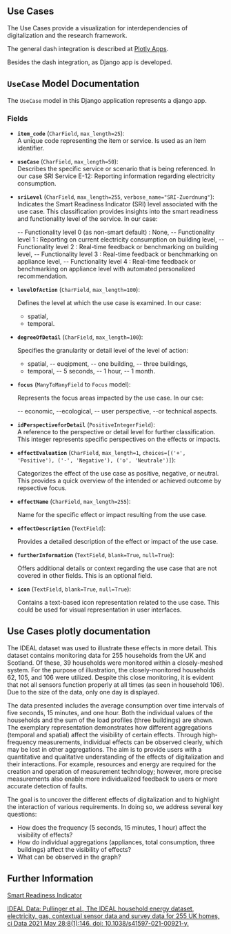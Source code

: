 ## Use Cases 

The Use Cases provide a visualization for interdependencies of digitalization and the research framework. 

The general dash integration is described at [Plotly Apps](./plotlyApps.md).

Besides the dash integration, as Django app is developed. 

## `UseCase` Model Documentation

The `UseCase` model in this Django application represents a django app.

### Fields

- **`item_code`** (`CharField`, `max_length=25`):  
  A unique code representing the item or service. Is used as an item identifier. 

- **`useCase`** (`CharField`, `max_length=50`):  
  Describes the specific service or scenario that is being referenced. In our case SRI Service E-12: Reporting information regarding electricity consumption. 

- **`sriLevel`** (`CharField`, `max_length=255`, `verbose_name="SRI-Zuordnung"`):  
  Indicates the Smart Readiness Indicator (SRI) level associated with the use case. This classification provides insights into the smart readiness and functionality level of the service. In our case: 
  
  -- Functionality level 0 (as non-smart default) : None, 
  -- Functionality level 1 	: Reporting on current electricity consumption on building level,
  -- Functionality level 2 	: Real-time feedback or benchmarking on building level,
  -- Functionality level 3 	: Real-time feedback or benchmarking on appliance level,
  -- Functionality level 4  : Real-time feedback or benchmarking on appliance level with automated personalized recommendation.


- **`levelOfAction`** (`CharField`, `max_length=100`):  

  Defines the level at which the use case is examined. In our case: 
  
  - spatial, 
  - temporal.


- **`degreeOfDetail`** (`CharField`, `max_length=100`):  

  Specifies the granularity or detail level of the level of action: 
  
  - spatial,
  -- euqipment,
  -- one building, 
  -- three buildings, 
  - temporal, 
  -- 5 seconds,
  -- 1 hour, 
  -- 1 month.

- **`focus`** (`ManyToManyField` to `Focus` model):

  Represents the focus areas impacted by the use case. In our cse:
  
  -- economic,
  --ecological, 
  -- user perspective, 
  --or technical aspects.

- **`idPerspectiveforDetail`** (`PositiveIntegerField`):  
  A reference to the perspective or detail level for further classification. This integer represents specific perspectives on the effects or impacts.

- **`effectEvaluation`** (`CharField`, `max_length=1`, `choices=[('+', 'Positive'), ('-', 'Negative'), ('o', 'Neutrale')]`):  

  Categorizes the effect of the use case as positive, negative, or neutral. This provides a quick overview of the intended or achieved outcome by repsective focus. 


- **`effectName`** (`CharField`, `max_length=255`):  

  Name for the specific effect or impact resulting from the use case. 

- **`effectDescription`** (`TextField`):  

  Provides a detailed description of the effect or impact of the use case. 

- **`furtherInformation`** (`TextField`, `blank=True`, `null=True`):  

  Offers additional details or context regarding the use case that are not covered in other fields. This is an optional field.

- **`icon`** (`TextField`, `blank=True`, `null=True`):  

  Contains a text-based icon representation related to the use case. This could be used for visual representation in user interfaces.


## Use Cases plotly documentation 


The IDEAL dataset was used to illustrate these effects in more detail. This dataset contains monitoring data for 255 households from the UK and Scotland. Of these, 39 households were monitored within a closely-meshed system. For the purpose of illustration, the closely-monitored households 62, 105, and 106 were utilized. Despite this close monitoring, it is evident that not all sensors function properly at all times (as seen in household 106). Due to the size of the data, only one day is displayed. 

The data presented includes the average consumption over time intervals of five seconds, 15 minutes, and one hour. Both the individual values of the households and the sum of the load profiles (three buildings) are shown. The exemplary representation demonstrates how different aggregations (temporal and spatial) affect the visibility of certain effects. Through high-frequency measurements, individual effects can be observed clearly, which may be lost in other aggregations. The aim is to provide users with a quantitative and qualitative understanding of the effects of digitalization and their interactions. For example, resources and energy are required for the creation and operation of measurement technology; however, more precise measurements also enable more individualized feedback to users or more accurate detection of faults.

The goal is to uncover the different effects of digitalization and to highlight the interaction of various requirements. In doing so, we address several key questions:

  -  How does the frequency (5 seconds, 15 minutes, 1 hour) affect the visibility of effects?
  -  How do individual aggregations (appliances, total consumption, three buildings) affect the visibility of effects?
  -  What can be observed in the graph?

## Further Information 

[Smart Readiness Indicator](https://energy.ec.europa.eu/topics/energy-efficiency/energy-efficient-buildings/smart-readiness-indicator/implementation-tools_en)

[IDEAL Data: Pullinger et al., The IDEAL household energy dataset, electricity, gas, contextual sensor data and survey data for 255 UK homes, ci Data 2021 May 28;8(1):146. doi: 10.1038/s41597-021-00921-y.](https://www.nature.com/articles/s41597-021-00921-y)